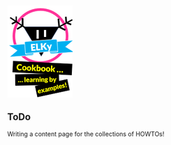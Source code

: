 ![ELKy](resources/images/ELKy-Logo02.png) 

ToDo
---
Writing a content page for the collections of HOWTOs!


